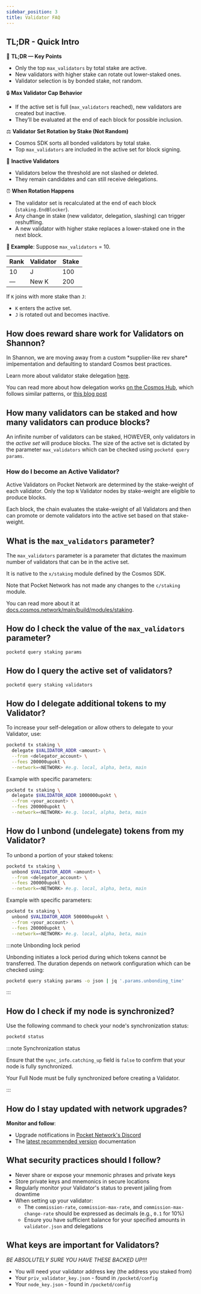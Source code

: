 ```yaml
---
sidebar_position: 3
title: Validator FAQ
---
```


## TL;DR - Quick Intro

👀 **TL;DR — Key Points**

- Only the top `max_validators` by total stake are active.
- New validators with higher stake can rotate out lower-staked ones.
- Validator selection is by bonded stake, not random.

🔒 **Max Validator Cap Behavior**

- If the active set is full (`max_validators` reached), new validators are created but inactive.
- They’ll be evaluated at the end of each block for possible inclusion.

⚖️ **Validator Set Rotation by Stake (Not Random)**

- Cosmos SDK sorts all bonded validators by total stake.
- Top `max_validators` are included in the active set for block signing.

🚫 **Inactive Validators**

- Validators below the threshold are not slashed or deleted.
- They remain candidates and can still receive delegations.

⏰ **When Rotation Happens**

- The validator set is recalculated at the end of each block (`staking.EndBlocker`).
- Any change in stake (new validator, delegation, slashing) can trigger reshuffling.
- A new validator with higher stake replaces a lower-staked one in the next block.

**🧪 Example**:
Suppose `max_validators` = 10.

| Rank | Validator | Stake |
| ---- | --------- | ----- |
| 10   | J         | 100   |
| —    | New K     | 200   |

If `K` joins with more stake than `J`:

- `K` enters the active set.
- `J` is rotated out and becomes inactive.

## How does reward share work for Validators on Shannon?

In Shannon, we are moving away from a custom \*supplier-like rev share\* imlpementation
and defaulting to standard Cosmos best practices.

Learn more about validator stake delegation [here](https://docs.cosmos.network/main/build/modules/staking#msgdelegate).

You can read more about how delegation works [on the Cosmos Hub](https://hub.cosmos.network/main/delegators/delegator-faq), which follows similar patterns, or [this blog post](https://medium.com/@notional-ventures/staking-and-delegation-in-cosmos-db660154bcf9)

## How many validators can be staked and how many validators can produce blocks?

An infinite number of validators can be staked, HOWEVER, only validators in the _active set_ will produce blocks. The size of the active set is dictated by the parameter `max_validators` which can be checked using `pocketd query params`.

### How do I become an Active Validator?

Active Validators on Pocket Network are determined by the stake-weight of each validator. Only the top `N` Validator nodes by stake-weight are eligible to produce blocks.

Each block, the chain evaluates the stake-weight of all Validators and then can promote or demote validators into the active set based on that stake-weight.

## What is the `max_validators` parameter?

The `max_validators` parameter is a parameter that dictates the maximum number of validators that can be in the active set.

It is native to the `x/staking` module defined by the Cosmos SDK.

Note that Pocket Network has not made any changes to the `c/staking` module.

You can read more about it at [docs.cosmos.network/main/build/modules/staking](https://docs.cosmos.network/main/build/modules/staking).

## How do I check the value of the `max_validators` parameter?

```bash
pocketd query staking params
```

## How do I query the active set of validators?

```bash
pocketd query staking validators
```

## How do I delegate additional tokens to my Validator?

To increase your self-delegation or allow others to delegate to your Validator, use:

```bash
pocketd tx staking \
  delegate $VALIDATOR_ADDR <amount> \
  --from <delegator_account> \
  --fees 200000upokt \
  --network=<NETWORK> #e.g. local, alpha, beta, main
```

Example with specific parameters:

```bash
pocketd tx staking \
  delegate $VALIDATOR_ADDR 1000000upokt \
  --from <your_account> \
  --fees 200000upokt \
  --network=<NETWORK> #e.g. local, alpha, beta, main
```

## How do I unbond (undelegate) tokens from my Validator?

To unbond a portion of your staked tokens:

```bash
pocketd tx staking \
  unbond $VALIDATOR_ADDR <amount> \
  --from <delegator_account> \
  --fees 200000upokt \
  --network=<NETWORK> #e.g. local, alpha, beta, main
```

Example with specific parameters:

```bash
pocketd tx staking \
  unbond $VALIDATOR_ADDR 500000upokt \
  --from <your_account> \
  --fees 200000upokt \
  --network=<NETWORK> #e.g. local, alpha, beta, main
```

:::note Unbonding lock period

Unbonding initiates a lock period during which tokens cannot be transferred. The duration depends on network configuration which can be checked using:

```bash
pocketd query staking params -o json | jq '.params.unbonding_time'
```

:::

## How do I check if my node is synchronized?

Use the following command to check your node's synchronization status:

```bash
pocketd status
```

:::note Synchronization status

Ensure that the `sync_info.catching_up` field is `false` to confirm that your node is fully synchronized.

Your Full Node must be fully synchronized before creating a Validator.

:::

## How do I stay updated with network upgrades?

**Monitor and follow**:

- Upgrade notifications in [Pocket Network's Discord](https://discord.com/invite/pocket-network)
- The [latest recommended version](../../4_develop/upgrades/4_upgrade_list.md) documentation

## What security practices should I follow?

- Never share or expose your mnemonic phrases and private keys
- Store private keys and mnemonics in secure locations
- Regularly monitor your Validator's status to prevent jailing from downtime
- When setting up your validator:
  - The `commission-rate`, `commission-max-rate`, and `commission-max-change-rate` should be expressed as decimals (e.g., `0.1` for 10%)
  - Ensure you have sufficient balance for your specified amounts in `validator.json` and delegations

## What keys are important for Validators?

  _BE ABSOLUTELY SURE YOU HAVE THESE BACKED UP!!!_
  - You will need your validator address key (the address you staked from)
  - Your `priv_validator_key.json` - found in `/pocketd/config`
  - Your `node_key.json` - found in `/pocketd/config`
